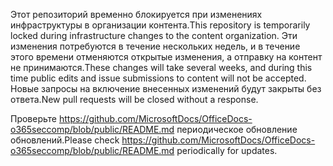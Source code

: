 <span data-ttu-id="6e81a-101">Этот репозиторий временно блокируется при изменениях инфраструктуры в организации контента.</span><span class="sxs-lookup"><span data-stu-id="6e81a-101">This repository is temporarily locked during infrastructure changes to the content organization.</span></span> <span data-ttu-id="6e81a-102">Эти изменения потребуются в течение нескольких недель, и в течение этого времени отменяются открытые изменения, а отправку на контент не принимаются.</span><span class="sxs-lookup"><span data-stu-id="6e81a-102">These changes will take several weeks, and during this time public edits and issue submissions to content will not be accepted.</span></span> <span data-ttu-id="6e81a-103">Новые запросы на включение внесенных изменений будут закрыты без ответа.</span><span class="sxs-lookup"><span data-stu-id="6e81a-103">New pull requests will be closed without a response.</span></span>

<span data-ttu-id="6e81a-104">Проверьте https://github.com/MicrosoftDocs/OfficeDocs-o365seccomp/blob/public/README.md периодическое обновление обновлений.</span><span class="sxs-lookup"><span data-stu-id="6e81a-104">Please check https://github.com/MicrosoftDocs/OfficeDocs-o365seccomp/blob/public/README.md periodically for updates.</span></span>
